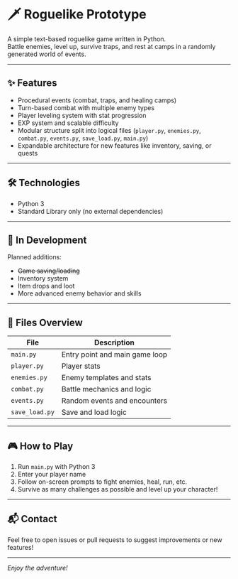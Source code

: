 # 🗡️ Roguelike Prototype

A simple text-based roguelike game written in Python.  
Battle enemies, level up, survive traps, and rest at camps in a randomly generated world of events.

---

## ✨ Features

- Procedural events (combat, traps, and healing camps)  
- Turn-based combat with multiple enemy types  
- Player leveling system with stat progression  
- EXP system and scalable difficulty  
- Modular structure split into logical files (`player.py`, `enemies.py`, `combat.py`, `events.py`, `save_load.py`, `main.py`)  
- Expandable architecture for new features like inventory, saving, or quests  

---

## 🛠️ Technologies

- Python 3  
- Standard Library only (no external dependencies)  

---

## 🚧 In Development

Planned additions:  
- <del>Game saving/loading</del>
- Inventory system  
- Item drops and loot  
- More advanced enemy behavior and skills  

---

## 📂 Files Overview

| File            | Description                      |
|-----------------|---------------------------------|
| `main.py`       | Entry point and main game loop   |
| `player.py`     | Player stats                     |
| `enemies.py`    | Enemy templates and stats        |
| `combat.py`     | Battle mechanics and logic       |
| `events.py`     | Random events and encounters     |
| `save_load.py`  | Save and load logic              |

---

## 🎮 How to Play

1. Run `main.py` with Python 3  
2. Enter your player name  
3. Follow on-screen prompts to fight enemies, heal, run, etc.  
4. Survive as many challenges as possible and level up your character!  

---

## 📬 Contact

Feel free to open issues or pull requests to suggest improvements or new features!

---

*Enjoy the adventure!*
